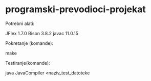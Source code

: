 # programski-prevodioci-projekat

Potrebni alati:

JFlex 1.7.0
Bison 3.8.2
javac 11.0.15

Pokretanje (komande):

make

Testiranje(komande):

java JavaCompiler <naziv_test_datoteke
